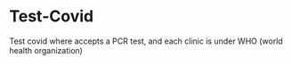 # Test-Covid
Test covid where accepts a PCR test, and each clinic is under WHO (world health organization)
